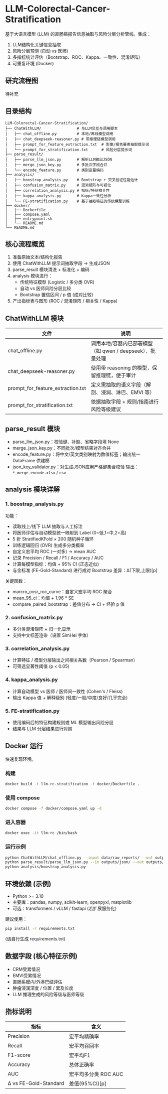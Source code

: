 # LLM-Colorectal-Cancer-Stratification

基于大语言模型 (LLM) 的直肠癌报告信息抽取与风险分层分析管线。集成：  
1) LLM结构化关键信息抽取  
2) 风险分层预测 (自动 vs 医师)  
3) 多指标统计评估（Bootstrap、ROC、Kappa、一致性、混淆矩阵）  
4) 可重复环境 (Docker)  

## 研究流程图

待补充

## 目录结构
```
LLM-Colorectal-Cancer-Stratification/
├── ChatWithLLM/                # 与LLM交互与调用脚本
│   ├── chat_offline.py         # 本地/离线模型调用
│   ├── chat_deepseek-reasoner.py # 带推理链模型调用
│   ├── prompt_for_feature_extraction.txt  # 影像/报告要素抽取提示词
│   └── prompt_for_stratification.txt      # 风险分层提示词
├── parse_result/
│   ├── parse_llm_json.py       # 解析LLM输出JSON
│   ├── merge_json_key.py       # 多批次字段合并
│   └── encode_feature.py       # 类别变量编码
├── analysis/
│   ├── boostrap_analysis.py    # Bootstrap + 交叉验证性能估计
│   ├── confusion_matrix.py     # 混淆矩阵与可视化
│   ├── correlation_analysis.py # 指标/特征相关性
│   ├── kappa_analysis.py       # Kappa一致性分析
│   └── FE-stratification.py    # 基于抽取特征的传统模型训练
├── docker/
│   ├── Dockerfile
│   ├── compose.yaml
│   ├── entrypoint.sh
│   └── README.md
└── README.md
```

## 核心流程概览
1. 准备原始文本/结构化报告  
2. 使用 ChatWithLLM 提示词抽取字段 → 生成JSON  
3. parse_result 模块清洗 + 标准化 + 编码  
4. analysis 模块进行：  
   - 传统特征模型 (Logistic / 多分类 OVR)  
   - 自动 vs 医师风险分层比较  
   - Bootstrap 置信区间 / p 值 (成对比较)  
5. 产出指标表与图形 (ROC / 混淆矩阵 / 相关性 / Kappa)  

## ChatWithLLM 模块
| 文件 | 说明 |
|------|------|
| chat_offline.py | 调用本地/容器内已部署模型（如 qwen / deepseek），批量处理 |
| chat_deepseek-reasoner.py | 使用带 reasoning 的模型，保留推理链，便于审计 |
| prompt_for_feature_extraction.txt | 定义需抽取的语义字段（解剖、浸润、淋巴、EMVI 等） |
| prompt_for_stratification.txt | 依据抽取字段 + 规则/指南进行风险等级建议 |



## parse_result 模块
- parse_llm_json.py：校验键、补缺、省略字段填 None  
- merge_json_key.py：不同批次/模型结果对齐合并  
- encode_feature.py：将中文/英文类别映射为数值标签；输出统一 DataFrame 供建模  
- json_key_validator.py：对生成JSON应用严格键集合校验 
输出：`*_merge_encode.xlsx` / `csv`

## analysis 模块详解

### 1. boostrap_analysis.py
功能：  
- 读取线上/线下 LLM 抽取与人工标注  
- 将医师评估与自动模型统一映射到 Label (0=低,1=中,2=高)  
- 5 折 StratifiedKFold × 200 随机种子循环  
- 训练逻辑回归 (OVR) 生成多分类概率  
- 自定义宏平均 ROC (一对多) → mean AUC  
- 记录 Precision / Recall / F1 / Accuracy / AUC  
- 计算每模型指标：均值 + 95% CI (正态近似)  
- 与金标准 (FE-Gold-Standard) 进行成对 Bootstrap 差异：Δ(下限,上限)[p]  

关键函数：  
- marcro_ovsr_roc_curve：自定义宏平均 ROC 聚合  
- mean_95_ci：均值 + 1.96 * SE  
- compare_paired_bootstrap：差值分布 → CI + 经验 p 值  


### 2. confusion_matrix.py
- 多分类混淆矩阵 + 归一化显示  
- 支持中文标签渲染（设置 SimHei 字体）  

### 3. correlation_analysis.py
- 计算特征 / 模型分层输出之间相关系数（Pearson / Spearman）  
- 可筛选显著性阈值 (p < 0.05)  

### 4. kappa_analysis.py
- 计算自动模型 vs 医师 / 医师间一致性 (Cohen's / Fleiss)  
- 输出 Kappa 值 + 解释级别 (轻度/一般/中度/良好/几乎完全)  

### 5. FE-stratification.py
- 使用编码后的特征构建规则或 ML 模型输出风险分层  
- 结果与 LLM 分层结果进行对照  

## Docker 运行
快速复现环境。

### 构建
```bash
docker build -t llm-rc-stratification -f docker/Dockerfile .
```

### 使用 compose
```bash
docker compose -f docker/compose.yaml up -d
```

### 进入容器
```bash
docker exec -it llm-rc /bin/bash
```

### 运行示例
```bash
python ChatWithLLM/chat_offline.py --input data/raw_reports/ --out outputs/json/
python parse_result/parse_llm_json.py --in outputs/json/ --out outputs/parsed/
python analysis/boostrap_analysis.py
```

## 环境依赖 (示例)
- Python >= 3.10  
- 主要库：pandas, numpy, scikit-learn, openpyxl, matplotlib  
- 可选：transformers / vLLM / fastapi (若扩展服务化)  

建议使用：
```bash
pip install -r requirements.txt
```
(请自行生成 requirements.txt)

## 数据字段 (核心特征示例)
- CRM受累情况  
- EMVI受累情况  
- 直肠系膜内/外淋巴结评估  
- 肿瘤浸润深度 / 位置 / 累及长度  
- LLM 推理生成的风险等级与医师等级  

## 指标说明
| 指标 | 含义 |
|------|------|
| Precision | 宏平均精确率 |
| Recall | 宏平均召回率 |
| F1-score | 宏平均F1 |
| Accuracy | 总体正确率 |
| AUC | 宏平均多分类 ROC AUC |
| Δ vs FE-Gold-Standard | 差值(95%CI)[p] |
